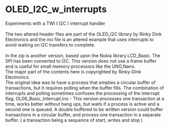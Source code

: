 # OLED_I2C_w_interrupts
Experiments with a TWI ( I2C ) interrupt handler\
\
The two altered header files are part of the OLED_I2C library by Rinky Dink Electronics and the ino file is an altered example that uses interrupts to avoid waiting on I2C transfers to complete.\
\
In the zip is another version, based upon the Nokia library LCD_Basic.  The SPI has been converted to I2C.  This version does not use a frame buffer and is useful for small memory processors like the UNO,Nano.
\
The major part of the contents here is copyrighted by Rinky-Dink Electronics.
\
The original idea was to have a process that empties a circular buffer of transactions, but it requires polling when the buffer fills.  The combination of interrupts and polling sometimes confuses the processing of the interrupt flag.
OL06_Basic_Interrupt.ino - This version processes one transaction at a time, works better without hang ups, but waits if a process is active and a second one is queued.  A double buffered to be written version could buffer transactions in a circular buffer, and process one transaction in a separate buffer. ( a transaction being a sequence of start, writes and stop )


